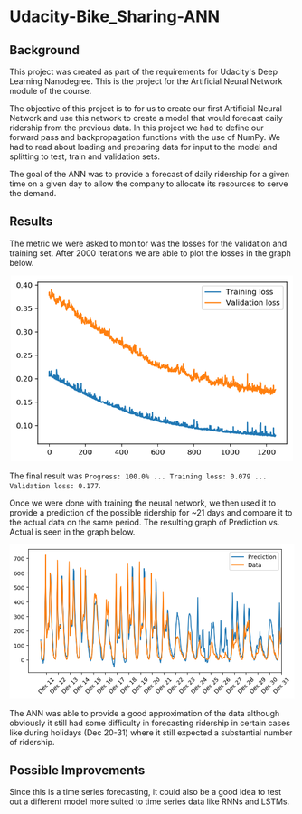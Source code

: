 # Udacity-Bike_Sharing-ANN

## Background

This project was created as part of the requirements for Udacity's Deep Learning Nanodegree. This is the project for the Artificial Neural Network module of the course.

The objective of this project is to for us to create our first Artificial Neural Network and use this network to create a model that would forecast daily ridership from the previous data. In this project we had to define our forward pass and backpropagation functions with the use of NumPy. We had to read about loading and preparing data for input to the model and splitting to test, train and validation sets.

The goal of the ANN was to provide a forecast of daily ridership for a given time on a given day to allow the company to allocate its resources to serve the demand.

## Results

The metric we were asked to monitor was the losses for the validation and training set. After 2000 iterations we are able to plot the losses in the graph below.

<p align="center"><img src='.\images\LOSS-ANN.png' width=500px alt = "boxer"></p>

The final result was `Progress: 100.0% ... Training loss: 0.079 ... Validation loss: 0.177`.

Once we were done with training the neural network, we then used it to provide a prediction of the possible ridership for ~21 days and compare it to the actual data on the same period. The resulting graph of Prediction vs. Actual is seen in the graph below.

<p align="center"><img src='.\images\ANN-RESULTS.png' width=1000px alt = "boxer"></p>

The ANN was able to provide a good approximation of the data although obviously it still had some difficulty in forecasting ridership in certain cases like during holidays (Dec 20-31) where it still expected a substantial number of ridership.

## Possible Improvements

Since this is a time series forecasting, it could also be a good idea to test out a different model more suited to time series data like RNNs and LSTMs.